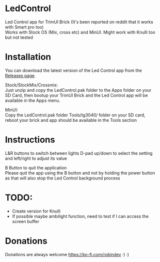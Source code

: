 # LedControl
Led Control app for TrimUI Brick (It's been reported on reddit that it works with Smart pro too)    
Works with Stock OS (Mix, cross etc) and MinUI. Might work with Knulli too but not tested

# Installation
You can download the latest version of the Led Control app from the [Releases page](https://github.com/ro8inmorgan/LedControl/releases). 

Stock/StockMix/Crossmix:   
Just unzip and copy the LedControl.pak folder to the Apps folder on your SD Card, then bootup your TrimUI Brick and the Led Control app will be available in the Apps menu.

MinUI:   
Copy the LedControl.pak folder Tools/tg3040/ folder on your SD card, reboot your brick and app should be available in the Tools section

# Instructions
L&R buttons to switch between lights
D-pad up/down to select the setting and left/right to adjust its value   

B Button to quit the application   
Please quit the app using the B button and not by holding the power button as that will also stop the Led Control background process

  
# TODO:
- Create version for Knulli
- If possible maybe ambilight function, need to test if I can access the screen buffer

# Donations
Donations are always welcome https://ko-fi.com/robindev :) :)

